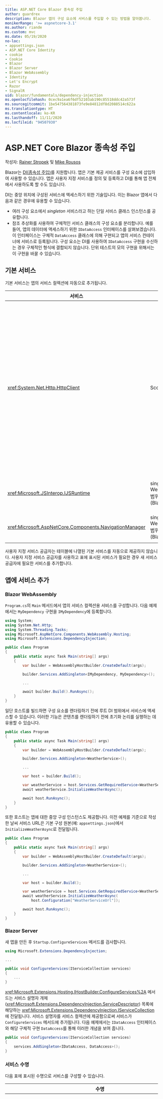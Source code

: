 ```yaml
---
title: ASP.NET Core Blazor 종속성 주입
author: guardrex
description: Blazor 앱이 구성 요소에 서비스를 주입할 수 있는 방법을 알아봅니다.
monikerRange: '>= aspnetcore-3.1'
ms.author: riande
ms.custom: mvc
ms.date: 05/19/2020
no-loc:
- appsettings.json
- ASP.NET Core Identity
- cookie
- Cookie
- Blazor
- Blazor Server
- Blazor WebAssembly
- Identity
- Let's Encrypt
- Razor
- SignalR
uid: blazor/fundamentals/dependency-injection
ms.openlocfilehash: 0cec9a1ea6f6df52103ab190c85518ddc42a573f
ms.sourcegitcommit: 1be547564381873fe9e84812df8d2088514c622a
ms.translationtype: HT
ms.contentlocale: ko-KR
ms.lasthandoff: 11/11/2020
ms.locfileid: "94507930"
---
```

# <a name="aspnet-core-no-locblazor-dependency-injection"></a>ASP.NET Core Blazor 종속성 주입

작성자: [Rainer Stropek](https://www.timecockpit.com) 및 [Mike Rousos](https://github.com/mjrousos)

Blazor는 [DI(종속성 주입)](xref:fundamentals/dependency-injection)를 지원합니다. 앱은 기본 제공 서비스를 구성 요소에 삽입하여 사용할 수 있습니다. 앱은 사용자 지정 서비스를 정의 및 등록하고 DI를 통해 앱 전체에서 사용하도록 할 수도 있습니다.

DI는 중앙 위치에 구성된 서비스에 액세스하기 위한 기술입니다. 이는 Blazor 앱에서 다음과 같은 경우에 유용할 수 있습니다.

* 여러 구성 요소에서 *singleton* 서비스라고 하는 단일 서비스 클래스 인스턴스를 공유합니다.
* 참조 추상화를 사용하여 구체적인 서비스 클래스의 구성 요소를 분리합니다. 예를 들어, 앱의 데이터에 액세스하기 위한 `IDataAccess` 인터페이스를 살펴보겠습니다. 이 인터페이스는 구체적 `DataAccess` 클래스에 의해 구현되고 앱의 서비스 컨테이너에 서비스로 등록됩니다. 구성 요소는 DI를 사용하여 `IDataAccess` 구현을 수신하는 경우 구체적인 형식에 결합되지 않습니다. 단위 테스트의 모의 구현을 위해서는 이 구현을 바꿀 수 있습니다.

## <a name="default-services"></a>기본 서비스

기본 서비스는 앱의 서비스 컬렉션에 자동으로 추가됩니다.

| 서비스 | 수명 | 설명 |
| ------- | -------- | ----------- |
| <xref:System.Net.Http.HttpClient> | Scoped | URI로 식별되는 리소스에서 HTTP 요청을 보내고 HTTP 응답을 받기 위한 메서드를 제공합니다.<br><br>Blazor WebAssembly 앱의 <xref:System.Net.Http.HttpClient> 인스턴스는 브라우저를 사용하여 백그라운드에서 HTTP 트래픽을 처리합니다.<br><br>Blazor Server 앱에는 기본적으로 서비스로 구성된 <xref:System.Net.Http.HttpClient>는 포함되지 않습니다. Blazor Server 앱에 <xref:System.Net.Http.HttpClient>를 제공합니다.<br><br>자세한 내용은 <xref:blazor/call-web-api>를 참조하세요.<br><br><xref:System.Net.Http.HttpClient>가 싱글톤이 아닌 범위가 지정된 서비스로 등록됩니다. 자세한 내용은 [서비스 수명](#service-lifetime) 섹션을 참조하세요. |
| <xref:Microsoft.JSInterop.IJSRuntime> | singleton(Blazor WebAssembly)<br>범위 지정됨(Blazor Server) | JavaScript 호출이 디스패치되는 JavaScript 런타임의 인스턴스를 나타냅니다. 자세한 내용은 <xref:blazor/call-javascript-from-dotnet>를 참조하세요. |
| <xref:Microsoft.AspNetCore.Components.NavigationManager> | singleton(Blazor WebAssembly)<br>범위 지정됨(Blazor Server) | URI 및 탐색 상태를 사용하기 위한 도우미를 포함합니다. 자세한 내용은 [URI 및 탐색 상태 도우미](xref:blazor/fundamentals/routing#uri-and-navigation-state-helpers)를 참조하세요. |

사용자 지정 서비스 공급자는 테이블에 나열된 기본 서비스를 자동으로 제공하지 않습니다. 사용자 지정 서비스 공급자를 사용하고 표에 표시된 서비스가 필요한 경우 새 서비스 공급자에 필요한 서비스를 추가합니다.

## <a name="add-services-to-an-app"></a>앱에 서비스 추가

### Blazor WebAssembly

`Program.cs`의 `Main` 메서드에서 앱의 서비스 컬렉션용 서비스를 구성합니다. 다음 예제에서는 `MyDependency` 구현을 `IMyDependency`에 등록합니다.

```csharp
using System;
using System.Net.Http;
using System.Threading.Tasks;
using Microsoft.AspNetCore.Components.WebAssembly.Hosting;
using Microsoft.Extensions.DependencyInjection;

public class Program
{
    public static async Task Main(string[] args)
    {
        var builder = WebAssemblyHostBuilder.CreateDefault(args);

        builder.Services.AddSingleton<IMyDependency, MyDependency>();

        ...

        await builder.Build().RunAsync();
    }
}
```

일단 호스트를 빌드하면 구성 요소를 렌더링하기 전에 루트 DI 범위에서 서비스에 액세스할 수 있습니다. 이러한 기능은 콘텐츠를 렌더링하기 전에 초기화 논리를 실행하는 데 유용할 수 있습니다.

```csharp
public class Program
{
    public static async Task Main(string[] args)
    {
        var builder = WebAssemblyHostBuilder.CreateDefault(args);

        builder.Services.AddSingleton<WeatherService>();

        ...

        var host = builder.Build();

        var weatherService = host.Services.GetRequiredService<WeatherService>();
        await weatherService.InitializeWeatherAsync();

        await host.RunAsync();
    }
}
```

또한 호스트는 앱에 대한 중앙 구성 인스턴스도 제공합니다. 이전 예제를 기준으로 작성한 날씨 서비스 URL은 기본 구성 원본(예: `appsettings.json`)에서 `InitializeWeatherAsync`로 전달됩니다.

```csharp
public class Program
{
    public static async Task Main(string[] args)
    {
        var builder = WebAssemblyHostBuilder.CreateDefault(args);

        builder.Services.AddSingleton<WeatherService>();

        ...

        var host = builder.Build();

        var weatherService = host.Services.GetRequiredService<WeatherService>();
        await weatherService.InitializeWeatherAsync(
            host.Configuration["WeatherServiceUrl"]);

        await host.RunAsync();
    }
}
```

### Blazor Server

새 앱을 만든 후 `Startup.ConfigureServices` 메서드를 검사합니다.

```csharp
using Microsoft.Extensions.DependencyInjection;

...

public void ConfigureServices(IServiceCollection services)
{
    ...
}
```

<xref:Microsoft.Extensions.Hosting.IHostBuilder.ConfigureServices%2A> 메서드는 서비스 설명자 개체(<xref:Microsoft.Extensions.DependencyInjection.ServiceDescriptor>) 목록에 해당하는 <xref:Microsoft.Extensions.DependencyInjection.IServiceCollection>에 전달됩니다. 서비스 설명자를 서비스 컬렉션에 제공함으로써 서비스가 `ConfigureServices` 메서드에 추가됩니다. 다음 예제에서는 `IDataAccess` 인터페이스와 해당 구체적 구현 `DataAccess`를 통해 이러한 개념을 보여 줍니다.

```csharp
public void ConfigureServices(IServiceCollection services)
{
    services.AddSingleton<IDataAccess, DataAccess>();
}
```

### <a name="service-lifetime"></a>서비스 수명

다음 표에 표시된 수명으로 서비스를 구성할 수 있습니다.

| 수명 | 설명 |
| -------- | ----------- |
| <xref:Microsoft.Extensions.DependencyInjection.ServiceDescriptor.Scoped%2A> | Blazor WebAssembly 앱에는 현재, DI 범위에 대한 개념이 없습니다. `Scoped` 등록 서비스는 `Singleton` 서비스처럼 동작합니다. 그러나 Blazor Server 호스팅 모델은 `Scoped` 수명을 지원합니다. Blazor Server 앱에서 범위가 지정된 서비스 등록은 ‘연결’로 범위가 지정됩니다. 따라서 현재 의도가 Blazor WebAssembly 앱에서 브라우저의 클라이언트 쪽을 실행하는 것이더라도 현재 사용자로 범위를 지정해야 하는 서비스의 경우 범위가 지정된 서비스를 사용하는 것이 좋습니다. |
| <xref:Microsoft.Extensions.DependencyInjection.ServiceDescriptor.Singleton%2A> | DI는 서비스의 *단일 인스턴스* 를 만듭니다. `Singleton` 서비스가 필요한 모든 구성 요소는 동일한 서비스의 인스턴스를 수신합니다. |
| <xref:Microsoft.Extensions.DependencyInjection.ServiceDescriptor.Transient%2A> | 구성 요소는 서비스 컨테이너에서 `Transient` 서비스의 인스턴스를 가져올 때마다 서비스의 *새 인스턴스* 을 받습니다. |

DI 시스템은 ASP.NET Core에서 DI 시스템을 기준으로 합니다. 자세한 내용은 <xref:fundamentals/dependency-injection>를 참조하세요.

## <a name="request-a-service-in-a-component"></a>구성 요소에서 서비스 요청

서비스 컬렉션에 서비스를 추가한 후에는 [\@inject](xref:mvc/views/razor#inject) Razor 지시문을 사용하여 서비스를 구성 요소에 주입합니다. [`@inject`](xref:mvc/views/razor#inject)에는 다음 두 개의 매개 변수가 사용됩니다.

* 유형: 주입할 서비스의 유형입니다.
* 속성: 주입된 앱 서비스를 받는 속성의 이름입니다. 이 속성은 수동으로 만들 필요가 없습니다. 컴파일러에서 속성을 만들기 때문입니다.

자세한 내용은 <xref:mvc/views/dependency-injection>를 참조하세요.

여러 [`@inject`](xref:mvc/views/razor#inject) 문을 사용하여 여러 서비스를 주입합니다.

다음 예제에서는 [`@inject`](xref:mvc/views/razor#inject)를 사용하는 방법을 보여 줍니다. `Services.IDataAccess`를 구현하는 서비스는 구성 요소의 속성 `DataRepository`에 주입됩니다. 코드가 `IDataAccess` 추상화만 사용하는 방식에 유의하세요.

[!code-razor[](dependency-injection/samples_snapshot/3.x/CustomerList.razor?highlight=2-3,20)]

내부적으로 생성된 속성(`DataRepository`)은 [`[Inject]`](xref:Microsoft.AspNetCore.Components.InjectAttribute) 특성을 사용합니다. 일반적으로 이 특성은 직접 사용되지 않습니다. 구성 요소에 기본 클래스가 필요하고 주입된 속성이 기본 클래스에도 필요하면 [`[Inject]`](xref:Microsoft.AspNetCore.Components.InjectAttribute) 특성을 수동으로 추가합니다.

```csharp
using Microsoft.AspNetCore.Components;

public class ComponentBase : IComponent
{
    [Inject]
    protected IDataAccess DataRepository { get; set; }

    ...
}
```

기본 클래스에서 파생된 구성 요소에서는 [`@inject`](xref:mvc/views/razor#inject) 지시문이 필요하지 않습니다. 기본 클래스의 <xref:Microsoft.AspNetCore.Components.InjectAttribute>만 있으면 충분합니다.

```razor
@page "/demo"
@inherits ComponentBase

<h1>Demo Component</h1>
```

## <a name="use-di-in-services"></a>서비스에서 DI 사용

복잡한 서비스에는 추가 서비스가 필요할 수 있습니다. 이전 예제에서는 `DataAccess`에 <xref:System.Net.Http.HttpClient> 기본 서비스가 필요할 수 있습니다. 서비스에서는 [`@inject`](xref:mvc/views/razor#inject)(또는 [`[Inject]`](xref:Microsoft.AspNetCore.Components.InjectAttribute) 특성)를 사용할 수 없습니다. 대신 *생성자 주입* 을 사용해야 합니다. 서비스의 생성자에 매개 변수를 추가하여 필요한 서비스를 추가합니다. DI는 서비스를 만들 때 생성자에 필요한 서비스를 인식하고 적절히 제공합니다. 다음 예제에서 생성자는 DI를 통해 <xref:System.Net.Http.HttpClient>를 받습니다. <xref:System.Net.Http.HttpClient>는 기본 서비스입니다.

```csharp
public class DataAccess : IDataAccess
{
    public DataAccess(HttpClient http)
    {
        ...
    }
}
```

생성자 주입의 필수 조건:

* 모든 인수를 DI에서 처리할 수 있는 생성자가 하나 있어야 합니다. DI에서 다루지 않는 추가 매개 변수는 기본값이 지정되면 허용됩니다.
* 적용 가능한 생성자는 `public`이어야 합니다.
* 적용 가능한 생성자가 하나 있어야 합니다. 모호한 경우 시 DI는 예외를 throw합니다.

## <a name="utility-base-component-classes-to-manage-a-di-scope"></a>DI 범위를 관리 하는 유틸리티 기본 구성 요소 클래스

ASP.NET Core 앱에서 범위가 지정된 서비스는 일반적으로 현재 요청으로 범위가 지정됩니다. 요청이 완료된 후에는 모든 범위 지정 또는 임시 서비스가 DI 시스템에서 삭제됩니다. Blazor Server 앱에서 요청 범위는 클라이언트 연결 기간에 지속되므로 임시 및 범위가 지정된 서비스가 예상보다 훨씬 오래 지속될 수 있습니다. Blazor WebAssembly 앱에서, 범위가 지정된 수명으로 등록된 서비스는 singleton으로 처리되므로 일반적인 ASP.NET Core 앱의 범위가 지정된 서비스보다 오래 지속됩니다.

> [!NOTE]
> 앱에서 삭제 가능한 임시 서비스를 검색하려면 [임시 삭제 가능 항목 검색](#detect-transient-disposables) 섹션을 참조하세요.

Blazor 앱에서 서비스 수명을 제한하는 방법은 <xref:Microsoft.AspNetCore.Components.OwningComponentBase> 형식을 사용하는 것입니다. <xref:Microsoft.AspNetCore.Components.OwningComponentBase>는 구성 요소의 수명에 해당하는 DI 범위를 만드는 <xref:Microsoft.AspNetCore.Components.ComponentBase>에서 파생된 추상 형식입니다. 이 범위를 사용하는 경우 수명 범위를 지정한 DI 서비스를 사용하고 해당 구성 요소만큼 지속되도록 할 수 있습니다. 구성 요소가 제거되면 구성 요소 범위 지정 서비스 공급자의 서비스도 삭제됩니다. 이 기능은 다음과 같은 서비스에 유용할 수 있습니다.

* 일시적 수명은 부적절하므로 구성 요소 내에서 다시 사용해야 합니다.
* 싱글톤 수명은 부적절하므로 구성 요소에서 공유할 수 없습니다.

두 가지 버전의 <xref:Microsoft.AspNetCore.Components.OwningComponentBase> 형식을 사용할 수 있습니다.

* <xref:Microsoft.AspNetCore.Components.OwningComponentBase>는 <xref:System.IServiceProvider> 형식의 보호된 <xref:Microsoft.AspNetCore.Components.OwningComponentBase.ScopedServices> 속성을 사용하여 <xref:Microsoft.AspNetCore.Components.ComponentBase> 형식의 삭제 가능한 추상 자식입니다. 이 공급자는 구성 요소의 수명으로 범위가 지정된 서비스를 확인하는 데 사용할 수 있습니다.

  [`@inject`](xref:mvc/views/razor#inject) 또는 [`[Inject]`](xref:Microsoft.AspNetCore.Components.InjectAttribute) 특성을 사용하여 구성 요소에 주입된 DI 서비스는 구성 요소의 범위에서 만들어지지 않습니다. 구성 요소의 범위를 사용하려면 <xref:Microsoft.Extensions.DependencyInjection.ServiceProviderServiceExtensions.GetRequiredService%2A> 또는 <xref:System.IServiceProvider.GetService%2A>를 사용하여 서비스를 확인해야 합니다. <xref:Microsoft.AspNetCore.Components.OwningComponentBase.ScopedServices> 공급자를 사용하여 확인된 모든 서비스에는 동일한 범위에서 종속성이 제공됩니다.

  ```razor
  @page "/preferences"
  @using Microsoft.Extensions.DependencyInjection
  @inherits OwningComponentBase

  <h1>User (@UserService.Name)</h1>

  <ul>
      @foreach (var setting in SettingService.GetSettings())
      {
          <li>@setting.SettingName: @setting.SettingValue</li>
      }
  </ul>

  @code {
      private IUserService UserService { get; set; }
      private ISettingService SettingService { get; set; }

      protected override void OnInitialized()
      {
          UserService = ScopedServices.GetRequiredService<IUserService>();
          SettingService = ScopedServices.GetRequiredService<ISettingService>();
      }
  }
  ```

* <xref:Microsoft.AspNetCore.Components.OwningComponentBase%601>는 <xref:Microsoft.AspNetCore.Components.OwningComponentBase>에서 파생되고 범위가 지정된 DI 공급자에서 `T`의 인스턴스를 반환하는 <xref:Microsoft.AspNetCore.Components.OwningComponentBase%601.Service%2A> 속성을 추가합니다. 이 형식은 구성 요소의 범위를 사용하여 DI 컨테이너에서 앱에 필요한 기본 서비스가 하나 있는 경우 <xref:System.IServiceProvider> 인스턴스를 사용하지 않고 범위 지정 서비스에 액세스할 수 있는 편리한 방법입니다. <xref:Microsoft.AspNetCore.Components.OwningComponentBase.ScopedServices> 속성을 사용할 수 있으므로 필요한 경우 앱에서 다른 형식의 서비스를 가져올 수 있습니다.

  ```razor
  @page "/users"
  @attribute [Authorize]
  @inherits OwningComponentBase<AppDbContext>

  <h1>Users (@Service.Users.Count())</h1>

  <ul>
      @foreach (var user in Service.Users)
      {
          <li>@user.UserName</li>
      }
  </ul>
  ```

## <a name="use-of-an-entity-framework-core-ef-core-dbcontext-from-di"></a>DI에서 EF Core(Entity Framework Core) DbContext 사용

자세한 내용은 <xref:blazor/blazor-server-ef-core>를 참조하세요.

## <a name="detect-transient-disposables"></a>임시 삭제 가능 항목 검색

다음 예제에서는 <xref:Microsoft.AspNetCore.Components.OwningComponentBase>를 사용해야 하는 앱에서 삭제 가능한 임시 서비스를 검색하는 방법을 보여 줍니다. 자세한 내용은 [DI 범위를 관리하는 유틸리티 기본 구성 요소 클래스](#utility-base-component-classes-to-manage-a-di-scope) 섹션을 참조하세요.

### Blazor WebAssembly

`DetectIncorrectUsagesOfTransientDisposables.cs`:

[!code-csharp[](dependency-injection/samples_snapshot/3.x/transient-disposables/DetectIncorrectUsagesOfTransientDisposables-wasm.cs)]

다음 예제에서 `TransientDisposable`이 검색되었습니다(`Program.cs`).

::: moniker range=">= aspnetcore-5.0"

[!code-csharp[](dependency-injection/samples_snapshot/5.x/transient-disposables/wasm-program.cs?highlight=6,9,17,22-25)]

::: moniker-end

::: moniker range="< aspnetcore-5.0"

[!code-csharp[](dependency-injection/samples_snapshot/3.x/transient-disposables/wasm-program.cs?highlight=6,9,17,22-25)]

::: moniker-end

### Blazor Server

`DetectIncorrectUsagesOfTransientDisposables.cs`:

[!code-csharp[](dependency-injection/samples_snapshot/3.x/transient-disposables/DetectIncorrectUsagesOfTransientDisposables-server.cs)]

`Program`:

[!code-csharp[](dependency-injection/samples_snapshot/3.x/transient-disposables/server-program.cs?highlight=3)]

다음 예제에서 `TransientDependency`가 검색되었습니다(`Startup.cs`).

[!code-csharp[](dependency-injection/samples_snapshot/3.x/transient-disposables/server-startup.cs?highlight=6-8,11-32)]

## <a name="additional-resources"></a>추가 자료

* <xref:fundamentals/dependency-injection>
* [임시 및 공유 인스턴스에 대한 `IDisposable` 지침](xref:fundamentals/dependency-injection#idisposable-guidance-for-transient-and-shared-instances)
* <xref:mvc/views/dependency-injection>

